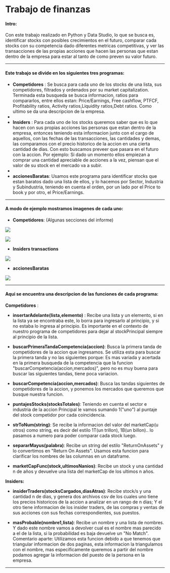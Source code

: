 # Trabajo de finanzas
#### Intro:
Con este trabajo realizado en Python y Data Studio, lo que se busca es, identificar stocks con posibles crecimientos en el futuro, comparar cada stocks con su competencia dado diferentes metricas competitivas, y ver las transacciones de las propias acciones que hacen las personas que estan dentro de la empresa para estar al tanto de como preven su valor futuro.

------------

#### **Este trabajo se divide en los siguientes tres programas:**

- **Competidores** : Se busca para cada uno de los stocks de una lista, sus competidores, filtrados y ordenados por su market capitalization. Terminada esta busqueda se busca informacion, ratios para compararlos, entre ellos estan: Price/Earnings,  Free cashflow, PTFCF, Profitability ratios, Activity ratios,Liquidity ratios,Debt ratios. Como ultimo se da una descripcion de la empresa.
- 
- **Insiders** : Para cada uno de los stocks queremos saber que es lo que hacen con sus propias acciones las personas que estan dentro de la empresa, entonces teniendo esta informacion junto con el cargo de aquellos, con las fechas de las transacciones, las cantidades y demas, las comparamos con el precio historico de la accion en una cierta cantidad de dias. Con esto buscamos preveer que pasara en el futuro con la accion. Por ejemplo: Si dado un momento ellos empiezan a comprar una cantidad apreciable de acciones a la vez, piensan que el valor de su stock en el mercado va a subir.
- 
- **accionesBaratas**: Usamos este programa para identificar stocks que estan baratos dado una lista de ellos, y lo hacemos por Sector, Industria y Subindustria, teniendo en cuenta el orden, por un lado por el Price to book y por otro, el Price/Earnings.

------------
#### **A modo de ejemplo mostramos imagenes de cada uno:**
- **Competidores**: 
(Algunas secciones del informe)

![](https://i.ibb.co/8bFgtQN/competidores-foto1.png)

![](https://i.ibb.co/ww3PsJP/competidores-foto2.png)


- **Insiders transactions**

![](https://i.ibb.co/p3ww77L/insider-foto1.png)

- **accionesBaratas**

![](https://i.ibb.co/xSSwH6h/accionesbaratas-foto1.png)

------------

#### **Aqui se encuentra una descripcion de las funciones de cada programa:**

 **Competidores** :
 
- **insertarAdelante(lista,elemento)** : Recibe una lista y un elemento, si en la lista ya se encontraba este, lo borra para ingresarlo al principio, y si no estaba lo ingresa al principio. Es importante en el contexto de nuestro programa de competidores para dejar al stockPrincipal siempre al principio de la lista.

- **buscarPrimeraTandaCompetencia(accion)**: Busca la primera tanda de competidores de la accion que ingresamos. Se utiliza esta para buscar la primera tanda y no las siguientes porque: Es mas variada y acertada en la primera busqueda de la competencia que la funcion "buscarCompetencia(accion,mercados)", pero no es muy buena para buscar las siguientes tandas, tiene poca variacion.

- **buscarCompetencia(accion,mercados)**: Busca las tandas siguientes de competidores de la accion, y ponemos los mercados que queremos que busque nuestra funcion.

- **puntajesStocks(stocksTotales)**: Teniendo en cuenta el sector e industria de la accion Principal le vamos sumando 1("uno") al puntaje del stock competidor por cada coincidencia.

- **strToNum(string)**: Se recibe la informacion del valor del marketCap(u otros) como string, es decir del estilo 1T(un trillon), 1B(un billon).. lo pasamos a numero para poder comparar cada stock luego.

- **separarMayus(palabra)**: Recibe un string del estilo "ReturnOnAssets" y lo convertimos en "Return On Assets". Usamos esta funcion para clarificar los nombres de las columnas en un dataframe.

- **marketCapFunc(stock,ultimosNanios)**: Recibe un stock y una cantidad n de años y devuelve una lista del marketCap de los ultimos n años.

**Insiders:**

-  **insiderTraders(stocksCargados,diasAtras)**: Recibe stock/s y una cantidad n de dias, y genera dos archivos csv de los cuales uno tiene los precios historicos de la accion a analizar en un rango de n dias; Y el otro tiene informacion de los insider traders, de las compras y ventas de sus acciones con sus fechas correspondientes, sus puestos.

-  **masProbable(nombre1,lista)**: Recibe un nombre y una lista de nombres. Y dado este nombre vamos a devolver cual es el nombre mas parecido a el de la lista, si la probabilidad es baja devuelve un "No Match". Comentario aparte: Utilizamos esta funcion debido a que tenemos que triangular informacion de dos paginas, esta informacion la triangulamos con el nombre, mas especificamente queremos a partir del nombre podamos agregar la informacion del puesto de la persona en la empresa.

------------
